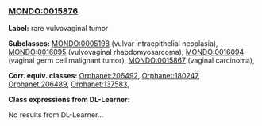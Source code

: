 
### [MONDO:0015876](http://purl.obolibrary.org/obo/MONDO_0015876)
**Label:** rare vulvovaginal tumor

**Subclasses:** [MONDO:0005198](http://purl.obolibrary.org/obo/MONDO_0005198) (vulvar intraepithelial neoplasia), [MONDO:0016095](http://purl.obolibrary.org/obo/MONDO_0016095) (vulvovaginal rhabdomyosarcoma), [MONDO:0016094](http://purl.obolibrary.org/obo/MONDO_0016094) (vaginal germ cell malignant tumor), [MONDO:0015867](http://purl.obolibrary.org/obo/MONDO_0015867) (vaginal carcinoma), 

**Corr. equiv. classes:** [Orphanet:206492](http://www.orpha.net/ORDO/Orphanet_206492), [Orphanet:180247](http://www.orpha.net/ORDO/Orphanet_180247), [Orphanet:206489](http://www.orpha.net/ORDO/Orphanet_206489), [Orphanet:137583](http://www.orpha.net/ORDO/Orphanet_137583), 

**Class expressions from DL-Learner:**

No results from DL-Learner...



